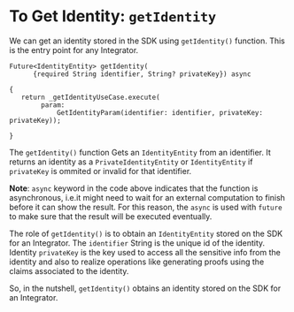 # To Get Identity: `getIdentity`
 
We can get an identity stored in the SDK using `getIdentity()` function. This is the entry point for any Integrator.
 
```
Future<IdentityEntity> getIdentity(
      {required String identifier, String? privateKey}) async
 
{
   return _getIdentityUseCase.execute(
        param:
            GetIdentityParam(identifier: identifier, privateKey: privateKey));
 
}
```
The `getIdentity()` function Gets an `IdentityEntity` from an identifier. It returns an identity as a `PrivateIdentityEntity` or `IdentityEntity` if `privateKey` is ommited or invalid for that identifier.
 
**Note**: `async` keyword in the code above indicates that the function is asynchronous, i.e.it might need to wait for an external computation to finish before it can show the result. For this reason, the `async` is used with `future` to make sure that the result will be executed eventually. 
 
The role of `getIdentity()` is to obtain an `IdentityEntity` stored on the SDK for an Integrator. The `identifier` String is the unique id of the identity. Identity `privateKey` is the key used to access all the sensitive info from the identity and also to realize operations like generating proofs using the claims associated to the identity.
 
So, in the nutshell, `getIdentity()` obtains an identity stored on the SDK for an Integrator.